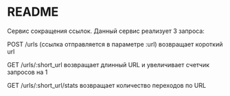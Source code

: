 # README
Cервис сокращения ссылок. Данный сервис реализует 3 запроса:

  POST /urls (ссылка отправляется в параметре :url) возвращает короткий url
  
  GET /urls/:short_url возвращает длинный URL и увеличивает счетчик запросов на 1
  
  GET /urls/:short_url/stats возвращает количество переходов по URL

